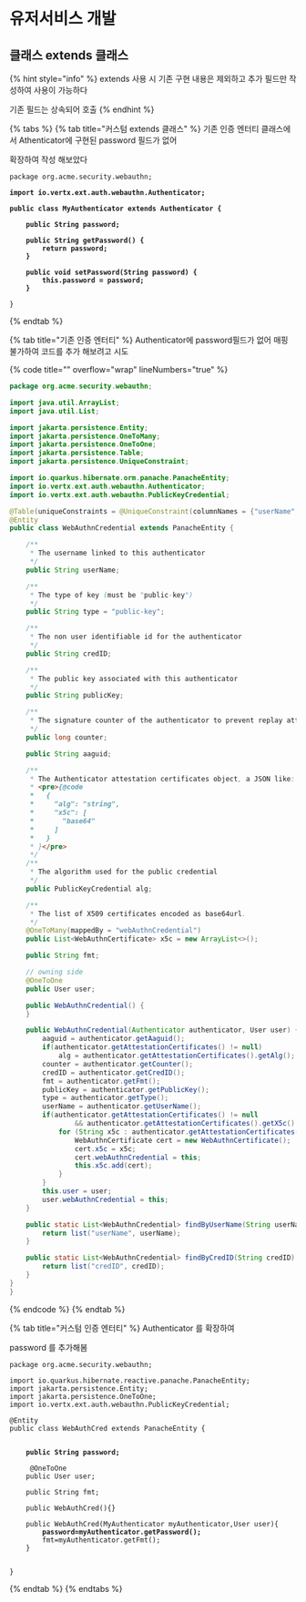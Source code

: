 # 유저서비스 개발

## 클래스 extends 클래스

{% hint style="info" %}
extends 사용 시 기존 구현  내용은 제외하고 추가 필드만 작성하여 사용이 가능하다

기존 필드는 상속되어 호출
{% endhint %}

{% tabs %}
{% tab title="커스텀 extends 클래스" %}
기존 인증 엔터티  클래스에서  Athenticator에 구현된   password 필드가 없어

확장하여 작성 해보았다



<pre class="language-java" data-title="" data-overflow="wrap" data-line-numbers><code class="lang-java">package org.acme.security.webauthn;

<strong>import io.vertx.ext.auth.webauthn.Authenticator;
</strong>
<strong>public class MyAuthenticator extends Authenticator {
</strong>
<strong>    public String password;
</strong><strong>
</strong><strong>    public String getPassword() {
</strong><strong>        return password;
</strong><strong>    }
</strong>
<strong>    public void setPassword(String password) {
</strong><strong>        this.password = password;
</strong><strong>    }
</strong>
}
</code></pre>
{% endtab %}

{% tab title="기존 인증 엔터티" %}
Authenticator에 password필드가 없어 매핑 불가하여 코드를 추가 해보려고 시도

{% code title="" overflow="wrap" lineNumbers="true" %}
```java
package org.acme.security.webauthn;

import java.util.ArrayList;
import java.util.List;

import jakarta.persistence.Entity;
import jakarta.persistence.OneToMany;
import jakarta.persistence.OneToOne;
import jakarta.persistence.Table;
import jakarta.persistence.UniqueConstraint;

import io.quarkus.hibernate.orm.panache.PanacheEntity;
import io.vertx.ext.auth.webauthn.Authenticator;
import io.vertx.ext.auth.webauthn.PublicKeyCredential;

@Table(uniqueConstraints = @UniqueConstraint(columnNames = {"userName", "credID"}))
@Entity
public class WebAuthnCredential extends PanacheEntity {

    /**
     * The username linked to this authenticator
     */
    public String userName;

    /**
     * The type of key (must be "public-key")
     */
    public String type = "public-key";

    /**
     * The non user identifiable id for the authenticator
     */
    public String credID;

    /**
     * The public key associated with this authenticator
     */
    public String publicKey;

    /**
     * The signature counter of the authenticator to prevent replay attacks
     */
    public long counter;

    public String aaguid;

    /**
     * The Authenticator attestation certificates object, a JSON like:
     * <pre>{@code
     *   {
     *     "alg": "string",
     *     "x5c": [
     *       "base64"
     *     ]
     *   }
     * }</pre>
     */
    /**
     * The algorithm used for the public credential
     */
    public PublicKeyCredential alg;

    /**
     * The list of X509 certificates encoded as base64url.
     */
    @OneToMany(mappedBy = "webAuthnCredential")
    public List<WebAuthnCertificate> x5c = new ArrayList<>();

    public String fmt;

    // owning side
    @OneToOne
    public User user;

    public WebAuthnCredential() {
    }

    public WebAuthnCredential(Authenticator authenticator, User user) {
        aaguid = authenticator.getAaguid();
        if(authenticator.getAttestationCertificates() != null)
            alg = authenticator.getAttestationCertificates().getAlg();
        counter = authenticator.getCounter();
        credID = authenticator.getCredID();
        fmt = authenticator.getFmt();
        publicKey = authenticator.getPublicKey();
        type = authenticator.getType();
        userName = authenticator.getUserName();
        if(authenticator.getAttestationCertificates() != null
                && authenticator.getAttestationCertificates().getX5c() != null) {
            for (String x5c : authenticator.getAttestationCertificates().getX5c()) {
                WebAuthnCertificate cert = new WebAuthnCertificate();
                cert.x5c = x5c;
                cert.webAuthnCredential = this;
                this.x5c.add(cert);
            }
        }
        this.user = user;
        user.webAuthnCredential = this;
    }

    public static List<WebAuthnCredential> findByUserName(String userName) {
        return list("userName", userName);
    }

    public static List<WebAuthnCredential> findByCredID(String credID) {
        return list("credID", credID);
    }
}
}
```
{% endcode %}
{% endtab %}

{% tab title="커스텀 인증 엔터티" %}
Authenticator 를 확장하여&#x20;

password 를   추가해봄

<pre class="language-java" data-title="" data-overflow="wrap" data-line-numbers><code class="lang-java">package org.acme.security.webauthn;

import io.quarkus.hibernate.reactive.panache.PanacheEntity;
import jakarta.persistence.Entity;
import jakarta.persistence.OneToOne;
import io.vertx.ext.auth.webauthn.PublicKeyCredential;

@Entity
public class WebAuthCred extends PanacheEntity {


<strong>    public String password;
</strong>   
     @OneToOne
    public User user;

    public String fmt;

    public WebAuthCred(){}

    public WebAuthCred(MyAuthenticator myAuthenticator,User user){
<strong>        password=myAuthenticator.getPassword();
</strong>        fmt=myAuthenticator.getFmt();
    }


}
</code></pre>
{% endtab %}
{% endtabs %}
